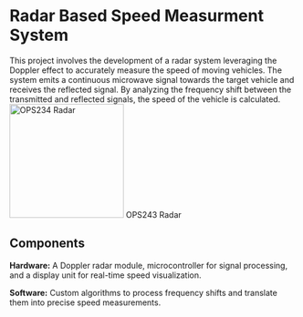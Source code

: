 # Radar Based Speed Measurment System
This project involves the development of a radar system leveraging the Doppler effect to accurately measure the speed of moving vehicles. The system emits a continuous microwave signal towards the target vehicle and receives the reflected signal. By analyzing the frequency shift between the transmitted and reflected signals, the speed of the vehicle is calculated.
<img src="https://github.com/user-attachments/assets/0047bef1-f741-4480-a9f4-ecb6210c86f1" alt="OPS234 Radar" height="200">
OPS243 Radar

## Components
**Hardware:** A Doppler radar module, microcontroller for signal processing, and a display unit for real-time speed visualization.

**Software:** Custom algorithms to process frequency shifts and translate them into precise speed measurements.

